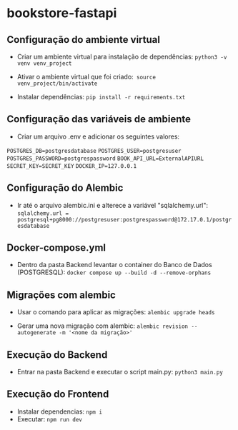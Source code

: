 # bookstore-fastapi

## Configuração do ambiente virtual
- Criar um ambiente virtual para instalação de dependências:  `python3 -v venv venv_project`
- Ativar o ambiente virtual que foi criado:` source venv_project/bin/activate`

- Instalar dependências: `pip install -r requirements.txt`

## Configuração das variáveis de ambiente
- Criar um arquivo .env e adicionar os seguintes valores:

 `POSTGRES_DB=postgresdatabase`
 `POSTGRES_USER=postgresuser`
 `POSTGRES_PASSWORD=postgrespassword`
 `BOOK_API_URL=ExternalAPIURL`
 `SECRET_KEY=SECRET_KEY`
 `DOCKER_IP=127.0.0.1`

## Configuração do Alembic
- Ir até o arquivo alembic.ini e alterece a variável "sqlalchemy.url":
`sqlalchemy.url = postgresql+pg8000://postgresuser:postgrespassword@172.17.0.1/postgresdatabase`

## Docker-compose.yml
- Dentro da pasta Backend levantar o container do Banco de Dados (POSTGRESQL):      `docker compose up --build -d --remove-orphans`


## Migrações com alembic
- Usar o comando para aplicar as migrações: `alembic upgrade heads`

- Gerar uma nova migração com alembic: `alembic revision --autogenerate -m '<nome da migração>'` 

## Execução do Backend
- Entrar na pasta Backend e executar o script main.py: `python3 main.py` 


## Execução do Frontend
- Instalar dependencias:  `npm i`
- Executar: `npm run dev`